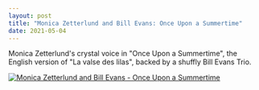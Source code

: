```yaml
---
layout: post
title: "Monica Zetterlund and Bill Evans: Once Upon a Summertime"
date: 2021-05-04
---
```



Monica Zetterlund's crystal voice in "Once Upon a Summertime", the English version of "La valse des lilas", backed by a shuffly Bill Evans Trio.

[![Monica Zetterlund and Bill Evans - Once Upon a Summertime](http://img.youtube.com/vi/fh686GE3h2c/0.jpg)](http://www.youtube.com/watch?v=fh686GE3h2c "Monica Zetterlund and Bill Evans - Once Upon a Summertime")